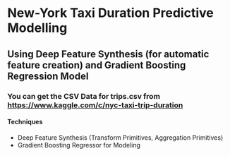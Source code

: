 # New-York Taxi Duration Predictive Modelling  
##  Using Deep Feature Synthesis (for automatic feature creation) and Gradient Boosting Regression Model


### You can get the CSV Data for trips.csv from https://www.kaggle.com/c/nyc-taxi-trip-duration


#### Techniques
  * Deep Feature Synthesis (Transform Primitives, Aggregation Primitives)  
  * Gradient Boosting Regressor for Modeling  
